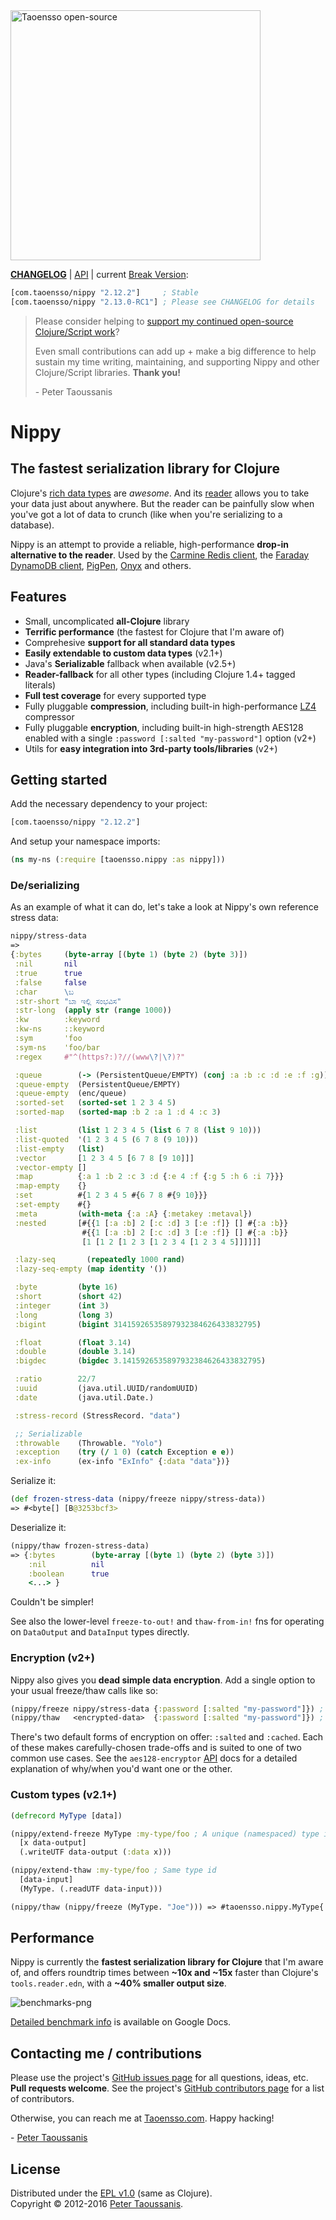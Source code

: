 <a href="https://www.taoensso.com" title="More stuff by @ptaoussanis at www.taoensso.com">
<img src="https://www.taoensso.com/taoensso-open-source.png" alt="Taoensso open-source" width="400"/></a>

**[CHANGELOG]** | [API] | current [Break Version]:

```clojure
[com.taoensso/nippy "2.12.2"]     ; Stable
[com.taoensso/nippy "2.13.0-RC1"] ; Please see CHANGELOG for details
```

> Please consider helping to [support my continued open-source Clojure/Script work]? 
> 
> Even small contributions can add up + make a big difference to help sustain my time writing, maintaining, and supporting Nippy and other Clojure/Script libraries. **Thank you!**
>
> \- Peter Taoussanis

# Nippy

## The fastest serialization library for Clojure

Clojure's [rich data types] are *awesome*. And its [reader] allows you to take your data just about anywhere. But the reader can be painfully slow when you've got a lot of data to crunch (like when you're serializing to a database).

Nippy is an attempt to provide a reliable, high-performance **drop-in alternative to the reader**. Used by the [Carmine Redis client], the [Faraday DynamoDB client], [PigPen], [Onyx] and others.

## Features
 * Small, uncomplicated **all-Clojure** library
 * **Terrific performance** (the fastest for Clojure that I'm aware of)
 * Comprehesive **support for all standard data types**
 * **Easily extendable to custom data types** (v2.1+)
 * Java's **Serializable** fallback when available (v2.5+)
 * **Reader-fallback** for all other types (including Clojure 1.4+ tagged literals)
 * **Full test coverage** for every supported type
 * Fully pluggable **compression**, including built-in high-performance [LZ4] compressor
 * Fully pluggable **encryption**, including built-in high-strength AES128 enabled with a single `:password [:salted "my-password"]` option (v2+)
 * Utils for **easy integration into 3rd-party tools/libraries** (v2+)

## Getting started

Add the necessary dependency to your project:

```clojure
[com.taoensso/nippy "2.12.2"]
```

And setup your namespace imports:

```clojure
(ns my-ns (:require [taoensso.nippy :as nippy]))
```

### De/serializing

As an example of what it can do, let's take a look at Nippy's own reference stress data:

```clojure
nippy/stress-data
=>
{:bytes     (byte-array [(byte 1) (byte 2) (byte 3)])
 :nil       nil
 :true      true
 :false     false
 :char      \ಬ
 :str-short "ಬಾ ಇಲ್ಲಿ ಸಂಭವಿಸ"
 :str-long  (apply str (range 1000))
 :kw        :keyword
 :kw-ns     ::keyword
 :sym       'foo
 :sym-ns    'foo/bar
 :regex     #"^(https?:)?//(www\?|\?)?"

 :queue        (-> (PersistentQueue/EMPTY) (conj :a :b :c :d :e :f :g))
 :queue-empty  (PersistentQueue/EMPTY)
 :queue-empty  (enc/queue)
 :sorted-set   (sorted-set 1 2 3 4 5)
 :sorted-map   (sorted-map :b 2 :a 1 :d 4 :c 3)

 :list         (list 1 2 3 4 5 (list 6 7 8 (list 9 10)))
 :list-quoted  '(1 2 3 4 5 (6 7 8 (9 10)))
 :list-empty   (list)
 :vector       [1 2 3 4 5 [6 7 8 [9 10]]]
 :vector-empty []
 :map          {:a 1 :b 2 :c 3 :d {:e 4 :f {:g 5 :h 6 :i 7}}}
 :map-empty    {}
 :set          #{1 2 3 4 5 #{6 7 8 #{9 10}}}
 :set-empty    #{}
 :meta         (with-meta {:a :A} {:metakey :metaval})
 :nested       [#{{1 [:a :b] 2 [:c :d] 3 [:e :f]} [] #{:a :b}}
                #{{1 [:a :b] 2 [:c :d] 3 [:e :f]} [] #{:a :b}}
                [1 [1 2 [1 2 3 [1 2 3 4 [1 2 3 4 5]]]]]]

 :lazy-seq       (repeatedly 1000 rand)
 :lazy-seq-empty (map identity '())

 :byte         (byte 16)
 :short        (short 42)
 :integer      (int 3)
 :long         (long 3)
 :bigint       (bigint 31415926535897932384626433832795)

 :float        (float 3.14)
 :double       (double 3.14)
 :bigdec       (bigdec 3.1415926535897932384626433832795)

 :ratio        22/7
 :uuid         (java.util.UUID/randomUUID)
 :date         (java.util.Date.)

 :stress-record (StressRecord. "data")

 ;; Serializable
 :throwable    (Throwable. "Yolo")
 :exception    (try (/ 1 0) (catch Exception e e))
 :ex-info      (ex-info "ExInfo" {:data "data"})}
```

Serialize it:

```clojure
(def frozen-stress-data (nippy/freeze nippy/stress-data))
=> #<byte[] [B@3253bcf3>
```

Deserialize it:

```clojure
(nippy/thaw frozen-stress-data)
=> {:bytes        (byte-array [(byte 1) (byte 2) (byte 3)])
    :nil          nil
    :boolean      true
    <...> }
```

Couldn't be simpler!

See also the lower-level `freeze-to-out!` and `thaw-from-in!` fns for operating on `DataOutput` and `DataInput` types directly. 

### Encryption (v2+)

Nippy also gives you **dead simple data encryption**. Add a single option to your usual freeze/thaw calls like so:

```clojure
(nippy/freeze nippy/stress-data {:password [:salted "my-password"]}) ; Encrypt
(nippy/thaw   <encrypted-data>  {:password [:salted "my-password"]}) ; Decrypt
```

There's two default forms of encryption on offer: `:salted` and `:cached`. Each of these makes carefully-chosen trade-offs and is suited to one of two common use cases. See the `aes128-encryptor` [API] docs for a detailed explanation of why/when you'd want one or the other.

### Custom types (v2.1+)

```clojure
(defrecord MyType [data])

(nippy/extend-freeze MyType :my-type/foo ; A unique (namespaced) type identifier
  [x data-output]
  (.writeUTF data-output (:data x)))

(nippy/extend-thaw :my-type/foo ; Same type id
  [data-input]
  (MyType. (.readUTF data-input)))

(nippy/thaw (nippy/freeze (MyType. "Joe"))) => #taoensso.nippy.MyType{:data "Joe"}
```

## Performance

Nippy is currently the **fastest serialization library for Clojure** that I'm aware of, and offers roundtrip times between **~10x and ~15x** faster than Clojure's `tools.reader.edn`, with a **~40% smaller output size**.

![benchmarks-png]

[Detailed benchmark info] is available on Google Docs.

## Contacting me / contributions

Please use the project's [GitHub issues page] for all questions, ideas, etc. **Pull requests welcome**. See the project's [GitHub contributors page] for a list of contributors.

Otherwise, you can reach me at [Taoensso.com]. Happy hacking!

\- [Peter Taoussanis]

## License

Distributed under the [EPL v1.0] \(same as Clojure).  
Copyright &copy; 2012-2016 [Peter Taoussanis].

<!--- Standard links -->
[Taoensso.com]: https://www.taoensso.com
[Peter Taoussanis]: https://www.taoensso.com
[@ptaoussanis]: https://www.taoensso.com
[More by @ptaoussanis]: https://www.taoensso.com
[Break Version]: https://github.com/ptaoussanis/encore/blob/master/BREAK-VERSIONING.md
[support my continued open-source Clojure/Script work]: http://taoensso.com/clojure/backers

<!--- Standard links (repo specific) -->
[CHANGELOG]: https://github.com/ptaoussanis/nippy/releases
[API]: http://ptaoussanis.github.io/nippy/
[GitHub issues page]: https://github.com/ptaoussanis/nippy/issues
[GitHub contributors page]: https://github.com/ptaoussanis/nippy/graphs/contributors
[EPL v1.0]: https://raw.githubusercontent.com/ptaoussanis/nippy/master/LICENSE
[Hero]: https://raw.githubusercontent.com/ptaoussanis/nippy/master/hero.png "Title"

<!--- Unique links -->
[rich data types]: http://clojure.org/reference/datatypes
[reader]: http://clojure.org/reference/reader
[Carmine Redis client]: https://github.com/ptaoussanis/carmine
[Faraday DynamoDB client]: https://github.com/ptaoussanis/faraday
[PigPen]: https://github.com/Netflix/PigPen
[Onyx]: https://github.com/onyx-platform/onyx
[LZ4]: https://code.google.com/p/lz4/
[benchmarks-png]: https://github.com/ptaoussanis/nippy/raw/master/benchmarks.png
[Detailed benchmark info]: https://docs.google.com/spreadsheet/ccc?key=0AuSXb68FH4uhdE5kTTlocGZKSXppWG9sRzA5Y2pMVkE
